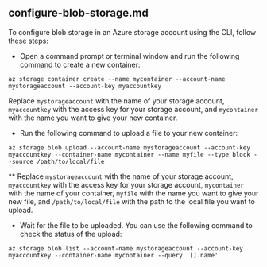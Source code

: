 ## configure-blob-storage.md
To configure blob storage in an Azure storage account using the CLI, follow these steps:
* Open a command prompt or terminal window and run the following command to create a new container:
```
az storage container create --name mycontainer --account-name mystorageaccount --account-key myaccountkey 
```

Replace `mystorageaccount` with the name of your storage account, `myaccountkey` with the access key for your storage account, and `mycontainer` with the name you want to give your new container.




* Run the following command to upload a file to your new container: 
```
az storage blob upload --account-name mystorageaccount --account-key myaccountkey --container-name mycontainer --name myfile --type block --source /path/to/local/file
```
** Replace `mystorageaccount` with the name of your storage account, `myaccountkey` with the access key for your storage account, `mycontainer` with the name of your container, `myfile` with the name you want to give your new file, and `/path/to/local/file` with the path to the local file you want to upload.

* Wait for the file to be uploaded. You can use the following command to check the status of the upload: 
```
az storage blob list --account-name mystorageaccount --account-key myaccountkey --container-name mycontainer --query '[].name'
```


